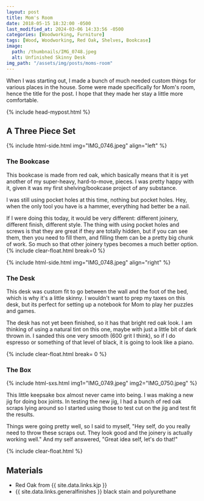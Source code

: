 ```yaml
---
layout: post
title: Mom's Room
date: 2018-05-15 18:32:00 -0500
last_modified_at: 2024-03-06 14:33:56 -0500
categories: [Woodworking, Furniture]
tags: [Wood, Woodworking, Red Oak, Shelves, Bookcase]
image:
  path: /thumbnails/IMG_0748.jpeg
  alt: Unfinished Skinny Desk
img_path: "/assets/img/posts/moms-room"
---
```


When I was starting out, I made a bunch of much needed custom things for various places in the house.  Some were made specifically for Mom's room, hence the title for the post.  I hope that they made her stay a little more comfortable.

{% include head-mypost.html %}

## A Three Piece Set

{% include html-side.html img="IMG_0746.jpeg" align="left" %}

### The Bookcase

This bookcase is made from red oak, which basically means that it is yet another of my super-heavy, hard-to-move, pieces.  I was pretty happy with it, given it was my first shelving/bookcase project of any substance.  

I was still using pocket holes at this time, nothing but pocket holes.  Hey, when the only tool you have is a hammer, everything had better be a nail.  

If I were doing this today, it would be very different: different joinery, different finish, different style.  The thing with using pocket holes and screws is that they are great if they are totally hidden, but if you can see them, then you need to fill them, and filling them can be a pretty big chunk of work.  So much so that other joinery types becomes a much better option.
{% include clear-float.html break=0 %}

{% include html-side.html img="IMG_0748.jpeg" align="right" %}

### The Desk

This desk was custom fit to go between the wall and the foot of the bed, which is why it's a little skinny.  I wouldn't want to prep my taxes on this desk, but its perfect for setting up a notebook for Mom to play her puzzles and games.

The desk has not yet been finished, so it has that bright red oak look.  I am thinking of using a natural tint on this one, maybe with just a little bit of dark thrown in.  I sanded this one very smooth (600 grit I think), so if I do espresso or something of that level of black, it is going to look like a piano.

{% include clear-float.html  break= 0 %}

### The Box

{% include html-sxs.html img1="IMG_0749.jpeg" img2="IMG_0750.jpeg" %}

This little keepsake box almost never came into being.  I was making a new jig for doing box joints.  In testing the new jig, I had a bunch of red oak scraps lying around so I started using those to test cut on the jig and test fit the results.  

Things were going pretty well, so I said to myself, "Hey self, do you really need to throw these scraps out.  They look good and the joinery is actually working well."  And my self answered, "Great idea self, let's do that!"

{% include clear-float.html %}

## Materials

- Red Oak from {{ site.data.links.kjp }}
- {{ site.data.links.generalfinishes }} black stain and polyurethane
